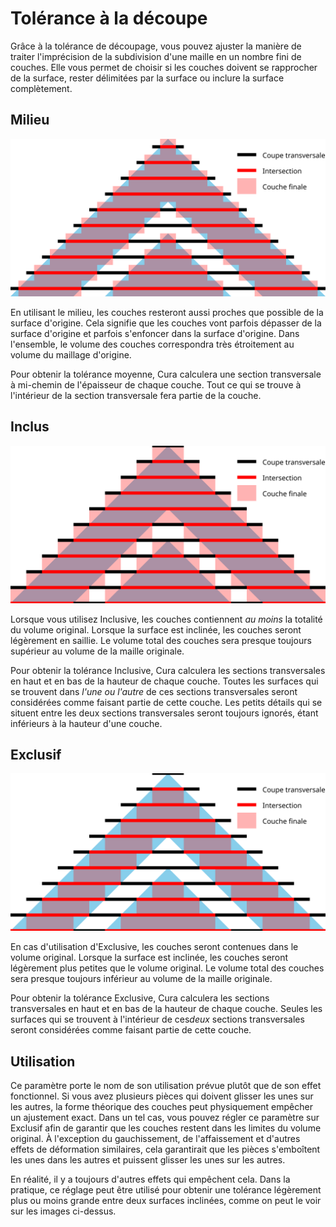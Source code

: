 Tolérance à la découpe
===

Grâce à la tolérance de découpage, vous pouvez ajuster la manière de traiter l'imprécision de la subdivision d'une maille en un nombre fini de couches. Elle vous permet de choisir si les couches doivent se rapprocher de la surface, rester délimitées par la surface ou inclure la surface complètement.

Milieu
----
![Milieu](../images/slicing_tolerance_middle_fr.svg)

En utilisant le milieu, les couches resteront aussi proches que possible de la surface d'origine. Cela signifie que les couches vont parfois dépasser de la surface d'origine et parfois s'enfoncer dans la surface d'origine. Dans l'ensemble, le volume des couches correspondra très étroitement au volume du maillage d'origine.

Pour obtenir la tolérance moyenne, Cura calculera une section transversale à mi-chemin de l'épaisseur de chaque couche. Tout ce qui se trouve à l'intérieur de la section transversale fera partie de la couche.

Inclus
----
![Inclus](../images/slicing_tolerance_inclusive_fr.svg)

Lorsque vous utilisez Inclusive, les couches contiennent *au moins* la totalité du volume original. Lorsque la surface est inclinée, les couches seront légèrement en saillie. Le volume total des couches sera presque toujours supérieur au volume de la maille originale.

Pour obtenir la tolérance Inclusive, Cura calculera les sections transversales en haut et en bas de la hauteur de chaque couche. Toutes les surfaces qui se trouvent dans *l'une ou l'autre* de ces sections transversales seront considérées comme faisant partie de cette couche. Les petits détails qui se situent entre les deux sections transversales seront toujours ignorés, étant inférieurs à la hauteur d'une couche.

Exclusif
----
![Exclusif](../images/slicing_tolerance_exclusive_fr.svg)

En cas d'utilisation d'Exclusive, les couches seront contenues dans le volume original. Lorsque la surface est inclinée, les couches seront légèrement plus petites que le volume original. Le volume total des couches sera presque toujours inférieur au volume de la maille originale.

Pour obtenir la tolérance Exclusive, Cura calculera les sections transversales en haut et en bas de la hauteur de chaque couche. Seules les surfaces qui se trouvent à l'intérieur de ces*deux* sections transversales seront considérées comme faisant partie de cette couche.

Utilisation
----
Ce paramètre porte le nom de son utilisation prévue plutôt que de son effet fonctionnel. Si vous avez plusieurs pièces qui doivent glisser les unes sur les autres, la forme théorique des couches peut physiquement empêcher un ajustement exact. Dans un tel cas, vous pouvez régler ce paramètre sur Exclusif afin de garantir que les couches restent dans les limites du volume original. À l'exception du gauchissement, de l'affaissement et d'autres effets de déformation similaires, cela garantirait que les pièces s'emboîtent les unes dans les autres et puissent glisser les unes sur les autres.

En réalité, il y a toujours d'autres effets qui empêchent cela. Dans la pratique, ce réglage peut être utilisé pour obtenir une tolérance légèrement plus ou moins grande entre deux surfaces inclinées, comme on peut le voir sur les images ci-dessus.

